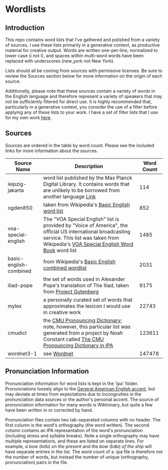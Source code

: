 # Wordlists

## Introduction

This repo contains word lists that I've gathered and polished
from a variety of sources. I use these lists primarily in a generative context,
as productive material for creative output. Words are written one-per-line, 
normalized to lower case (i not I), and spaces within multi-word words have been
replaced with underscores (new_york not New York).

Lists should all be coming from sources with permissive licenses. Be sure to
review the Sources section below for more information on the origin of each
source.

Additionally, please note that these sources contain a variety of words in the
English language and therefore represent a variety of speakers that may not be
sufficiently filtered for direct use. It is highly recommended that,
particularly in a generative context, you consider the use of a filter before
applying any of these lists to your work. I have a set of filter lists that I
use for my own work [here](https://github.com/bnspalding/filterwords).

## Sources

Sources are ordered in the table by word count. Please see the included links
for more information about the sources.

Source Name | Description | Word Count
----------- | ----------- | ----------
leipzig-jakarta | word list published by the Max Planck Digital Library. It contains words that are unlikely to be borrowed from another language [Link](https://en.wikipedia.org/wiki/Leipzig%E2%80%93Jakarta_list) | 114
ogden850 | taken from Wikipedia's [Basic English word list](https://en.wiktionary.org/wiki/Appendix:Basic_English_word_list) | 852
voa-special-english | The "VOA Special English" list is provided by "Voice of America", the official US international broadcasting service. This list was taken from Wikipedia's [VOA Special English Word Book](https://simple.wikipedia.org/wiki/Wikipedia:VOA_Special_English_Word_Book) word list | 1485
basic-english-combined | from Wikipedia's [Basic English combined wordlist](https://simple.wikipedia.org/wiki/Wikipedia:Basic_English_combined_wordlist) | 2031
iliad-pope | the set of words used in Alexander Pope's translation of The Iliad, taken from [Project Gutenberg](https://www.gutenberg.org/ebooks/6130) | 9175
mylex | a personally curated set of words that approximates the lexicon I would use in creative work | 22743
cmudict | the [CMU Pronouncing Dictionary](http://www.speech.cs.cmu.edu/cgi-bin/cmudict); note, however, this particular list was generated from a project by Noah Constant called [The CMU Pronouncing Dictionary in IPA](https://people.umass.edu/nconstan/CMU-IPA) | 123611
wordnet3-1 | see [Wordnet](https://wordnet.princeton.edu/) | 147478

## Pronunciation Information

Pronunciation information for word lists is kept in the 'ipa' folder.
Pronunciations loosely align to the [General American English
accent](https://en.wikipedia.org/wiki/General_American_English), but may deviate
at times from expectations due to incongruities in the pronunciation data sources
or the author's personal accent. The source of pronunciation information for
many words is Wiktionary, but quite a few have been written in or corrected by 
hand.

Pronunciation files contain two tab-separated columns with no header. The first
column is the word's orthography (the word written). The
second column contains an IPA representation of the word's pronunciation
(including stress and syllable breaks). Note a single orthography may have
multiple representations, and these are listed on separate lines. For example,
_a bow_ (bo͡ʊ) _on the present_ and _the bow_ (ba͡ʊ) _of the ship_ will have
separate entries in the list. The word count of a .ipa file is therefore not the
number of words, but instead the number of unique (orthography, pronunciation)
pairs in the file.
